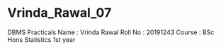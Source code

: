 # Vrinda_Rawal_07
DBMS Practicals
Name : Vrinda Rawal
Roll No : 20191243
Course : BSc Hons Statistics 1st year
